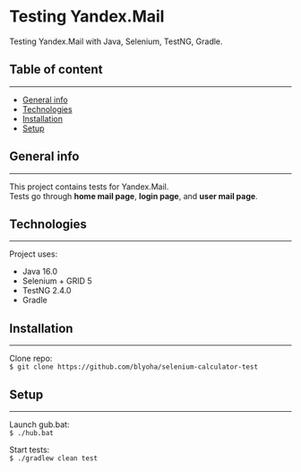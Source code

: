 # Testing Yandex.Mail
Testing Yandex.Mail with Java, Selenium, TestNG, Gradle.

## Table of content

---
- [General info](#general-info)
- [Technologies](#technologies)
- [Installation](#installation)
- [Setup](#setup)

## General info

---
This project contains tests for Yandex.Mail.\
Tests go through **home mail page**, **login page**, and **user mail page**.

## Technologies

---
Project uses:
- Java 16.0
- Selenium + GRID 5
- TestNG 2.4.0
- Gradle

## Installation

---
Clone repo:\
`$ git clone https://github.com/blyoha/selenium-calculator-test`

## Setup

---
Launch gub.bat:\
`$ ./hub.bat`

Start tests:\
`$ ./gradlew clean test`
